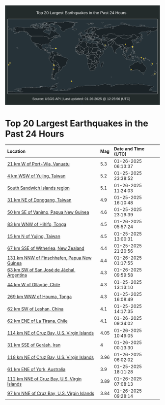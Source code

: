 ![Map](./map.png)

# Top 20 Largest Earthquakes in the Past 24 Hours

| Location | Mag | Date and Time (UTC) |
|:---|:---|:---|
| [21 km W of Port-Vila, Vanuatu](https://earthquake.usgs.gov/earthquakes/eventpage/us6000pme3) | 5.3 | 01-26-2025 06:13:37 |
| [4 km WSW of Yujing, Taiwan](https://earthquake.usgs.gov/earthquakes/eventpage/us6000pmct) | 5.2 | 01-25-2025 23:38:52 |
| [South Sandwich Islands region](https://earthquake.usgs.gov/earthquakes/eventpage/us6000pmf5) | 5.1 | 01-26-2025 11:24:03 |
| [31 km NE of Donggang, Taiwan](https://earthquake.usgs.gov/earthquakes/eventpage/us6000pmbc) | 4.9 | 01-25-2025 16:10:48 |
| [50 km SE of Vanimo, Papua New Guinea](https://earthquake.usgs.gov/earthquakes/eventpage/us6000pmcm) | 4.6 | 01-25-2025 23:19:39 |
| [83 km WNW of Hihifo, Tonga](https://earthquake.usgs.gov/earthquakes/eventpage/us6000pme2) | 4.5 | 01-26-2025 05:57:24 |
| [15 km N of Yujing, Taiwan](https://earthquake.usgs.gov/earthquakes/eventpage/us6000pmam) | 4.5 | 01-25-2025 13:00:31 |
| [67 km SSE of Witherlea, New Zealand](https://earthquake.usgs.gov/earthquakes/eventpage/us6000pmc8) | 4.4 | 01-25-2025 21:20:56 |
| [131 km NNW of Finschhafen, Papua New Guinea](https://earthquake.usgs.gov/earthquakes/eventpage/us6000pmd2) | 4.4 | 01-26-2025 01:17:55 |
| [63 km SW of San José de Jáchal, Argentina](https://earthquake.usgs.gov/earthquakes/eventpage/us6000pmew) | 4.3 | 01-26-2025 09:59:58 |
| [44 km W of Ollagüe, Chile](https://earthquake.usgs.gov/earthquakes/eventpage/us6000pmap) | 4.3 | 01-25-2025 13:13:10 |
| [269 km WNW of Houma, Tonga](https://earthquake.usgs.gov/earthquakes/eventpage/us6000pmbd) | 4.3 | 01-25-2025 16:08:49 |
| [62 km SW of Leshan, China](https://earthquake.usgs.gov/earthquakes/eventpage/us6000pmay) | 4.1 | 01-25-2025 14:17:35 |
| [62 km ENE of La Tirana, Chile](https://earthquake.usgs.gov/earthquakes/eventpage/us6000pmeu) | 4.1 | 01-26-2025 09:34:02 |
| [114 km NE of Cruz Bay, U.S. Virgin Islands](https://earthquake.usgs.gov/earthquakes/eventpage/pr2025026005) | 4.05 | 01-26-2025 10:49:05 |
| [31 km SSE of Gerāsh, Iran](https://earthquake.usgs.gov/earthquakes/eventpage/us6000pmcx) | 4 | 01-26-2025 00:13:30 |
| [118 km NE of Cruz Bay, U.S. Virgin Islands](https://earthquake.usgs.gov/earthquakes/eventpage/pr2025026000) | 3.96 | 01-26-2025 06:02:02 |
| [61 km ENE of York, Australia](https://earthquake.usgs.gov/earthquakes/eventpage/us6000pmdu) | 3.9 | 01-25-2025 18:11:28 |
| [112 km NNE of Cruz Bay, U.S. Virgin Islands](https://earthquake.usgs.gov/earthquakes/eventpage/pr2025026001) | 3.89 | 01-26-2025 07:08:13 |
| [97 km NNE of Cruz Bay, U.S. Virgin Islands](https://earthquake.usgs.gov/earthquakes/eventpage/pr2025026003) | 3.84 | 01-26-2025 09:28:14 |
